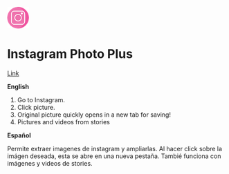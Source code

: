 ![Icon](icons/instagram_little.png)
# Instagram Photo Plus
[Link](https://addons.mozilla.org/es/firefox/addon/instagram-photo-plus/)

**English**
1. Go to Instagram. 
2. Click picture. 
3. Original picture quickly opens in a new tab for saving!
4. Pictures and videos from stories

**Español**

Permite extraer imagenes de instagram y ampliarlas.
Al hacer click sobre la imágen deseada, esta se abre en una nueva pestaña.
Tambié funciona con imágenes y videos de stories.
